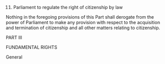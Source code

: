 11. Parliament to regulate the right of citizenship by law

Nothing in the foregoing provisions of this Part shall derogate from the power of Parliament to make any provision with respect to the acquisition and termination of citizenship and all other matters relating to citizenship.


PART III

FUNDAMENTAL RIGHTS

 

General

